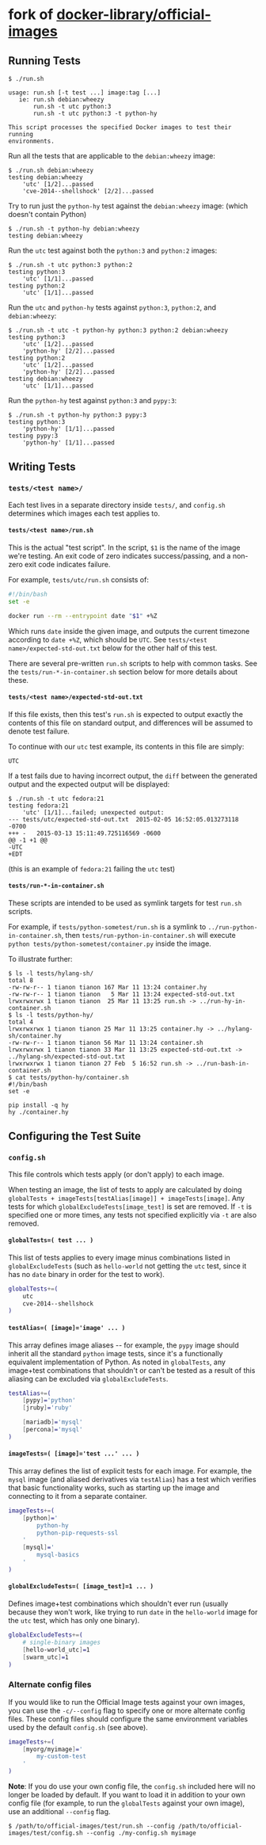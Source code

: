 # fork of [docker-library/official-images](https://github.com/docker-library/official-images/tree/master/test)

## Running Tests

```console
$ ./run.sh

usage: run.sh [-t test ...] image:tag [...]
   ie: run.sh debian:wheezy
       run.sh -t utc python:3
       run.sh -t utc python:3 -t python-hy

This script processes the specified Docker images to test their running
environments.
```

Run all the tests that are applicable to the `debian:wheezy` image:

```console
$ ./run.sh debian:wheezy
testing debian:wheezy
	'utc' [1/2]...passed
	'cve-2014--shellshock' [2/2]...passed
```

Try to run just the `python-hy` test against the `debian:wheezy` image: (which doesn't contain Python)

```console
$ ./run.sh -t python-hy debian:wheezy
testing debian:wheezy
```

Run the `utc` test against both the `python:3` and `python:2` images:

```console
$ ./run.sh -t utc python:3 python:2
testing python:3
	'utc' [1/1]...passed
testing python:2
	'utc' [1/1]...passed
```

Run the `utc` and `python-hy` tests against `python:3`, `python:2`, and `debian:wheezy`:

```console
$ ./run.sh -t utc -t python-hy python:3 python:2 debian:wheezy
testing python:3
	'utc' [1/2]...passed
	'python-hy' [2/2]...passed
testing python:2
	'utc' [1/2]...passed
	'python-hy' [2/2]...passed
testing debian:wheezy
	'utc' [1/1]...passed
```

Run the `python-hy` test against `python:3` and `pypy:3`:

```console
$ ./run.sh -t python-hy python:3 pypy:3
testing python:3
	'python-hy' [1/1]...passed
testing pypy:3
	'python-hy' [1/1]...passed
```

## Writing Tests

### `tests/<test name>/`

Each test lives in a separate directory inside `tests/`, and `config.sh` determines which images each test applies to.

#### `tests/<test name>/run.sh`

This is the actual "test script". In the script, `$1` is the name of the image we're testing. An exit code of zero indicates success/passing, and a non-zero exit code indicates failure.

For example, `tests/utc/run.sh` consists of:

```bash
#!/bin/bash
set -e

docker run --rm --entrypoint date "$1" +%Z
```

Which runs `date` inside the given image, and outputs the current timezone according to `date +%Z`, which should be `UTC`. See `tests/<test name>/expected-std-out.txt` below for the other half of this test.

There are several pre-written `run.sh` scripts to help with common tasks. See the `tests/run-*-in-container.sh` section below for more details about these.

#### `tests/<test name>/expected-std-out.txt`

If this file exists, then this test's `run.sh` is expected to output exactly the contents of this file on standard output, and differences will be assumed to denote test failure.

To continue with our `utc` test example, its contents in this file are simply:

	UTC

If a test fails due to having incorrect output, the `diff` between the generated output and the expected output will be displayed:

```console
$ ./run.sh -t utc fedora:21
testing fedora:21
	'utc' [1/1]...failed; unexpected output:
--- tests/utc/expected-std-out.txt	2015-02-05 16:52:05.013273118 -0700
+++ -	2015-03-13 15:11:49.725116569 -0600
@@ -1 +1 @@
-UTC
+EDT
```

(this is an example of `fedora:21` failing the `utc` test)

#### `tests/run-*-in-container.sh`

These scripts are intended to be used as symlink targets for test `run.sh` scripts.

For example, if `tests/python-sometest/run.sh` is a symlink to `../run-python-in-container.sh`, then `tests/run-python-in-container.sh` will execute `python tests/python-sometest/container.py` inside the image.

To illustrate further:

```console
$ ls -l tests/hylang-sh/
total 8
-rw-rw-r-- 1 tianon tianon 167 Mar 11 13:24 container.hy
-rw-rw-r-- 1 tianon tianon   5 Mar 11 13:24 expected-std-out.txt
lrwxrwxrwx 1 tianon tianon  25 Mar 11 13:25 run.sh -> ../run-hy-in-container.sh
$ ls -l tests/python-hy/
total 4
lrwxrwxrwx 1 tianon tianon 25 Mar 11 13:25 container.hy -> ../hylang-sh/container.hy
-rw-rw-r-- 1 tianon tianon 56 Mar 11 13:24 container.sh
lrwxrwxrwx 1 tianon tianon 33 Mar 11 13:25 expected-std-out.txt -> ../hylang-sh/expected-std-out.txt
lrwxrwxrwx 1 tianon tianon 27 Feb  5 16:52 run.sh -> ../run-bash-in-container.sh
$ cat tests/python-hy/container.sh
#!/bin/bash
set -e

pip install -q hy
hy ./container.hy
```

## Configuring the Test Suite

### `config.sh`

This file controls which tests apply (or don't apply) to each image.

When testing an image, the list of tests to apply are calculated by doing `globalTests + imageTests[testAlias[image]] + imageTests[image]`. Any tests for which `globalExcludeTests[image_test]` is set are removed. If `-t` is specified one or more times, any tests not specified explicitly via `-t` are also removed.

#### `globalTests=( test ... )`

This list of tests applies to every image minus combinations listed in `globalExcludeTests` (such as `hello-world` not getting the `utc` test, since it has no `date` binary in order for the test to work).

```bash
globalTests+=(
	utc
	cve-2014--shellshock
)
```

#### `testAlias=( [image]='image' ... )`

This array defines image aliases -- for example, the `pypy` image should inherit all the standard `python` image tests, since it's a functionally equivalent implementation of Python. As noted in `globalTests`, any image+test combinations that shouldn't or can't be tested as a result of this aliasing can be excluded via `globalExcludeTests`.

```bash
testAlias+=(
	[pypy]='python'
	[jruby]='ruby'

	[mariadb]='mysql'
	[percona]='mysql'
)
```

#### `imageTests=( [image]='test ...' ... )`

This array defines the list of explicit tests for each image. For example, the `mysql` image (and aliased derivatives via `testAlias`) has a test which verifies that basic functionality works, such as starting up the image and connecting to it from a separate container.

```bash
imageTests+=(
	[python]='
		python-hy
		python-pip-requests-ssl
	'
	[mysql]='
		mysql-basics
	'
)
```

#### `globalExcludeTests=( [image_test]=1 ... )`

Defines image+test combinations which shouldn't ever run (usually because they won't work, like trying to run `date` in the `hello-world` image for the `utc` test, which has only one binary).

```bash
globalExcludeTests+=(
	# single-binary images
	[hello-world_utc]=1
	[swarm_utc]=1
)
```

### Alternate config files

If you would like to run the Official Image tests against your own images, you can use the `-c/--config` flag to specify one or more alternate config files. These config files should configure the same environment variables used by the default `config.sh` (see above).

```bash
imageTests+=(
	[myorg/myimage]='
		my-custom-test
	'
)
```

**Note**: If you do use your own config file, the `config.sh` included here will no longer be loaded by default. If you want to load it in addition to your own config file (for example, to run the `globalTests` against your own image), use an additional `--config` flag.

```console
$ /path/to/official-images/test/run.sh --config /path/to/official-images/test/config.sh --config ./my-config.sh myimage
```
